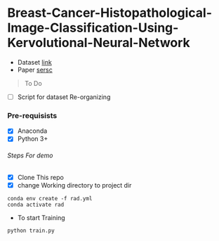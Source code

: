 # Breast-Cancer-Histopathological-Image-Classification-Using-Kervolutional-Neural-Network  
- Dataset [link](https://web.inf.ufpr.br/vri/databases/breast-cancer-histopathological-database-breakhis/)    
- Paper [sersc](http://sersc.org/journals/index.php/IJAST/article/view/27078/14806)  
> To Do
- [ ] Script for dataset Re-organizing  
### Pre-requisists  
- [x] Anaconda  
- [x] Python 3+   
###### Steps For demo
- [x] Clone This repo
- [x] change Working directory to project dir

```  
conda env create -f rad.yml  
conda activate rad  
```
- To start Training  
```
python train.py
```  
